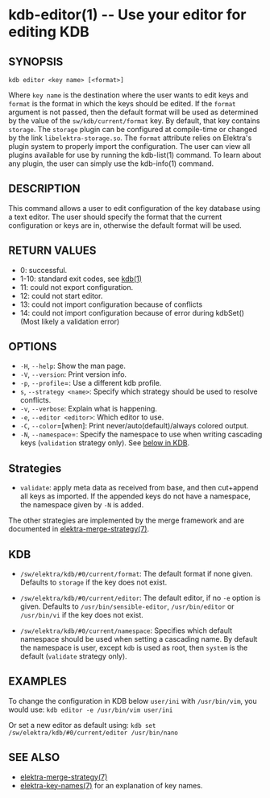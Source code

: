 kdb-editor(1) -- Use your editor for editing KDB
================================================

## SYNOPSIS

`kdb editor <key name> [<format>]`

Where `key name` is the destination where the user wants to edit keys and `format` is the format in which the keys should be edited.
If the `format` argument is not passed, then the default format will be used as determined by the value of the `sw/kdb/current/format` key.
By default, that key contains `storage`.
The `storage` plugin can be configured at compile-time or changed by the link `libelektra-storage.so`.
The `format` attribute relies on Elektra's plugin system to properly import the configuration. The user can view all plugins available for use by running the kdb-list(1) command.
To learn about any plugin, the user can simply use the kdb-info(1) command.

## DESCRIPTION

This command allows a user to edit configuration of the key database using a text editor.
The user should specify the format that the current configuration or keys are in, otherwise the default format will be used.

## RETURN VALUES

- 0:
  successful.
- 1-10:
  standard exit codes, see [kdb(1)](kdb.md)
- 11:
  could not export configuration.
- 12:
  could not start editor.
- 13:
  could not import configuration because of conflicts
- 14:
  could not import configuration because of error during kdbSet()
  (Most likely a validation error)


## OPTIONS

- `-H`, `--help`:
  Show the man page.
- `-V`, `--version`:
  Print version info.
- `-p`, `--profile`=<profile>:
  Use a different kdb profile.
- `s`, `--strategy <name>`:
  Specify which strategy should be used to resolve conflicts.
- `-v`, `--verbose`:
  Explain what is happening.
- `-e`, `--editor <editor>`:
  Which editor to use.
- `-C`, `--color`=[when]:
  Print never/auto(default)/always colored output.
- `-N`, `--namespace`=<ns>:
  Specify the namespace to use when writing cascading keys (`validation` strategy only).
  See [below in KDB](#KDB).

## Strategies

- `validate`: 
  apply meta data as received from base, and then cut+append all keys as imported.
  If the appended keys do not have a namespace, the namespace given by `-N`
  is added.

The other strategies are implemented by the merge framework and are documented in
[elektra-merge-strategy(7)](elektra-merge-strategy.md).

## KDB

- `/sw/elektra/kdb/#0/current/format`:
  The default format if none given. Defaults to `storage` if the key does not exist.

- `/sw/elektra/kdb/#0/current/editor`:
  The default editor, if no `-e` option is given.
  Defaults to `/usr/bin/sensible-editor`, `/usr/bin/editor` or `/usr/bin/vi` if the key does not exist.

- `/sw/elektra/kdb/#0/current/namespace`:
  Specifies which default namespace should be used when setting a cascading name.
  By default the namespace is user, except `kdb` is used as root, then `system`
  is the default (`validate` strategy only).

## EXAMPLES

To change the configuration in KDB below `user/ini` with `/usr/bin/vim`, you would use:
`kdb editor -e /usr/bin/vim user/ini`

Or set a new editor as default using:
`kdb set /sw/elektra/kdb/#0/current/editor /usr/bin/nano`

## SEE ALSO

- [elektra-merge-strategy(7)](elektra-merge-strategy.md)
- [elektra-key-names(7)](elektra-key-names.md) for an explanation of key names.
